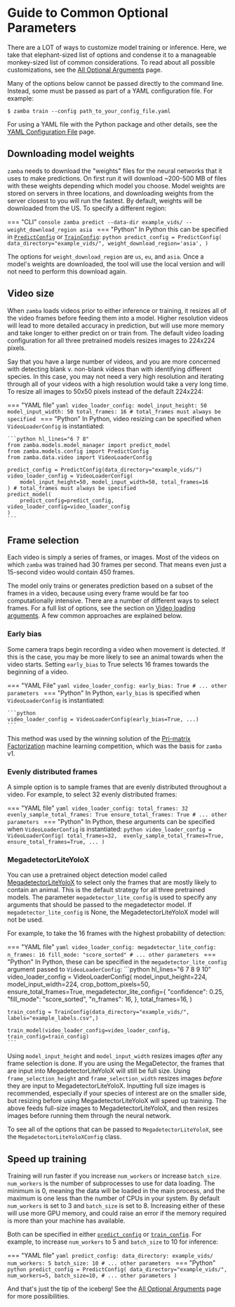 # Guide to Common Optional Parameters

There are a LOT of ways to customize model training or inference. Here, we take that elephant-sized list of options and condense it to a manageable monkey-sized list of common considerations. To read about all possible customizations, see the [All Optional Arguments](configurations.md) page.

Many of the options below cannot be passed directly to the command line. Instead, some must be passed as part of a YAML configuration file. For example:

```console
$ zamba train --config path_to_your_config_file.yaml
```

For using a YAML file with the Python package and other details, see the [YAML Configuration File](yaml-config.md) page.

## Downloading model weights

`zamba` needs to download the "weights" files for the neural networks that it uses to make predictions. On first run it will download ~200-500 MB of files with these weights depending which model you choose. Model weights are stored on servers in three locations, and downloading weights from the server closest to you will run the fastest. By default, weights will be downloaded from the US. To specify a different region:

=== "CLI"
    ```console
    zamba predict --data-dir example_vids/ --weight_download_region asia
    ```
=== "Python"
    In Python this can be specified in [`PredictConfig`](configurations.md#prediction-arguments) or [`TrainConfig`](configurations.md#training-arguments):
    ```python
    predict_config = PredictConfig(
        data_directory="example_vids/",
        weight_download_region='asia',
    )
    ```

The options for `weight_download_region` are `us`, `eu`, and `asia`. Once a model's weights are downloaded, the tool will use the local version and will not need to perform this download again.

## Video size

When `zamba` loads videos prior to either inference or training, it resizes all of the video frames before feeding them into a model. Higher resolution videos will lead to more detailed accuracy in prediction, but will use more memory and take longer to either predict on or train from. The default video loading configuration for all three pretrained models resizes images to 224x224 pixels. 

Say that you have a large number of videos, and you are more concerned with detecting blank v. non-blank videos than with identifying different species. In this case, you may not need a very high resolution and iterating through all of your videos with a high resolution would take a very long time. To resize all images to 50x50 pixels instead of the default 224x224: 

=== "YAML file"
    ```yaml
    video_loader_config:
        model_input_height: 50
        model_input_width: 50
        total_frames: 16 # total_frames must always be specified
    ```
=== "Python"
    In Python, video resizing can be specified when `VideoLoaderConfig` is instantiated:

    ```python hl_lines="6 7 8"
    from zamba.models.model_manager import predict_model
    from zamba.models.config import PredictConfig
    from zamba.data.video import VideoLoaderConfig

    predict_config = PredictConfig(data_directory="example_vids/")
    video_loader_config = VideoLoaderConfig(
        model_input_height=50, model_input_width=50, total_frames=16
    ) # total_frames must always be specified
    predict_model(
        predict_config=predict_config, video_loader_config=video_loader_config
    )
    ```

## Frame selection

Each video is simply a series of frames, or images. Most of the videos on which `zamba` was trained had 30 frames per second. That means even just a 15-second video would contain 450 frames.

The model only trains or generates prediction based on a subset of the frames in a video, because using every frame would be far too computationally intensive. There are a number of different ways to select frames. For a full list of options, see the section on [Video loading arguments](configurations.md#video-loading-arguments). A few common approaches are explained below.

### Early bias 

Some camera traps begin recording a video when movement is detected. If this is the case, you may be more likely to see an animal towards when the video starts. Setting `early_bias` to True selects 16 frames towards the beginning of a video. 

=== "YAML File"
    ```yaml
    video_loader_config:
        early_bias: True
        # ... other parameters
    ```
=== "Python"
    In Python, `early_bias` is specified when `VideoLoaderConfig` is instantiated:

    ```python
    video_loader_config = VideoLoaderConfig(early_bias=True, ...)
    ```

This method was used by the winning solution of the [Pri-matrix Factorization](https://www.drivendata.org/competitions/49/deep-learning-camera-trap-animals/) machine learning competition, which was the basis for `zamba` v1.

### Evenly distributed frames

A simple option is to sample frames that are evenly distributed throughout a video. For example, to select 32 evenly distributed frames:

=== "YAML file"
    ```yaml
    video_loader_config:
        total_frames: 32
        evenly_sample_total_frames: True
        ensure_total_frames: True
        # ... other parameters
    ```
=== "Python"
    In Python, these arguments can be specified when `VideoLoaderConfig` is instantiated:
    ```python
    video_loader_config = VideoLoaderConfig(
        total_frames=32, 
        evenly_sample_total_frames=True, 
        ensure_total_frames=True,
        ...
    )
    ```

### MegadetectorLiteYoloX

You can use a pretrained object detection model called [MegadetectorLiteYoloX](models.md#megadetectorliteyolox) to select only the frames that are mostly likely to contain an animal. This is the default strategy for all three pretrained models. The parameter `megadetector_lite_config` is used to specify any arguments that should be passed to the megadetector model. If `megadetector_lite_config` is None, the MegadetectorLiteYoloX model will not be used. 

For example, to take the 16 frames with the highest probability of detection:

=== "YAML file"
    ```yaml
    video_loader_config:
        megadetector_lite_config:
            n_frames: 16
            fill_mode: "score_sorted"
        # ... other parameters
    ```
=== "Python"
    In Python, these can be specified in the `megadetector_lite_config` argument passed to `VideoLoaderConfig`:
    ```python hl_lines="6 7 8 9 10"
    video_loader_config = VideoLoaderConfig(
        model_input_height=224,
        model_input_width=224,
        crop_bottom_pixels=50,
        ensure_total_frames=True,
        megadetector_lite_config={
            "confidence": 0.25,
            "fill_mode": "score_sorted",
            "n_frames": 16,
        },
        total_frames=16,
    )

    train_config = TrainConfig(data_directory="example_vids/", labels="example_labels.csv",)

    train_model(video_loader_config=video_loader_config, train_config=train_config)
    ```

Using `model_input_height` and `model_input_width` resizes images *after* any frame selection is done. If you are using the MegaDetector, the frames that are input into MegadetectorLiteYoloX will still be full size. Using `frame_selection_height` and `frame_selection_width` resizes images *before* they are input to MegadetectorLiteYoloX. Inputting full size images is recommended, especially if your species of interest are on the smaller side, but resizing before using MegadetectorLiteYoloX will speed up training. The above feeds full-size images to MegadetectorLiteYoloX, and then resizes images before running them through the neural network.

To see all of the options that can be passed to `MegadetectorLiteYoloX`, see the `MegadetectorLiteYoloXConfig` class. <!-- TODO: add link to github code><!-->

## Speed up training

Training will run faster if you increase `num_workers` or increase `batch_size`. `num_workers` is the number of subprocesses to use for data loading. The minimum is 0, meaning the data will be loaded in the main process, and the maximum is one less than the number of CPUs in your system. By default `num_workers` is set to 3 and `batch_size` is set to 8. Increasing either of these will use more GPU memory, and could raise an error if the memory required is more than your machine has available.

Both can be specified in either [`predict_config`](configurations.md#prediction-arguments) or [`train_config`](configurations.md#training-arguments). For example, to increase `num_workers` to 5 and `batch_size` to 10 for inference:

=== "YAML file"
    ```yaml
    predict_config:
        data_directory: example_vids/
        num_workers: 5
        batch_size: 10
        # ... other parameters
    ```
=== "Python"
    ```python
    predict_config = PredictConfig(
        data_directory="example_vids/",
        num_workers=5,
        batch_size=10,
        # ... other parameters
    )
    ```


And that's just the tip of the iceberg! See the [All Optional Arguments](configurations.md) page for more possibilities.
